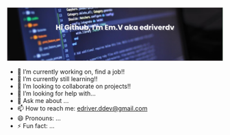 
[![Introducing](https://github.com/edriverdv/edriverdv/raw/master/assets/banner.png)](https://github.com/edriverdv/edriverdv)


- 🔭 I’m currently working on, find a job!!
- 🌱 I’m currently still learning!!
- 👯 I’m looking to collaborate on projects!!
- 🤔 I’m looking for help with...
- 💬 Ask me about ...
- 📫 How to reach me: edriver.ddev@gmail.com
- 😄 Pronouns: ...
- ⚡ Fun fact: ...


<!---
<img src='https://img.shields.io/badge/HTML5-E34F26?style=for-the-badge&logo=html5&logoColor=white'/>
<img src='https://img.shields.io/badge/CSS3-1572B6?style=for-the-badge&logo=css3&logoColor=white'/> 
<img src='https://img.shields.io/badge/Sass-CC6699?style=for-the-badge&logo=sass&logoColor=white'/> 
<img src="https://img.shields.io/badge/JavaScript-323330?style=for-the-badge&logo=javascript&logoColor=F7DF1E" /> 
<img src='https://img.shields.io/badge/TypeScript-007ACC?style=for-the-badge&logo=typescript&logoColor=white'/> 
<img src='https://img.shields.io/badge/PostgreSQL-316192?style=for-the-badge&logo=postgresql&logoColor=white'/> 
<img src='https://img.shields.io/badge/React-20232A?style=for-the-badge&logo=react&logoColor=61DAFB'/> 
<img src='https://img.shields.io/badge/Express.js-000000?style=for-the-badge&logo=express&logoColor=white'/>
<img src='https://img.shields.io/badge/Node.js-339933?style=for-the-badge&logo=nodedotjs&logoColor=white'/> 
<img src='https://img.shields.io/badge/Netlify-00C7B7?style=for-the-badge&logo=netlify&logoColor=white'/>
--->
